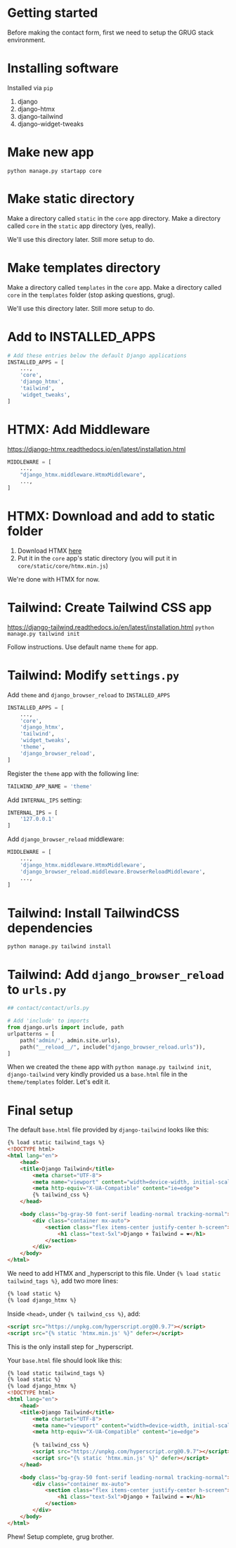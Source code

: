 # Getting started
Before making the contact form, first we need to setup the GRUG stack environment.

# Installing software

Installed via `pip`
1. django
2. django-htmx
3. django-tailwind
4. django-widget-tweaks

# Make new app
`python manage.py startapp core`

# Make static directory
Make a directory called `static` in the `core` app directory.
Make a directory called `core` in the `static` app directory (yes, really).

We'll use this directory later. Still more setup to do.

# Make templates directory
Make a directory called `templates` in the `core` app. 
Make a directory called `core` in the `templates` folder (stop asking questions, grug).

We'll use this directory later. Still more setup to do.

# Add to INSTALLED_APPS
```python
# Add these entries below the default Django applications
INSTALLED_APPS = [
    ...,
    'core',
    'django_htmx',
    'tailwind',
    'widget_tweaks',
]
```

# HTMX: Add Middleware
https://django-htmx.readthedocs.io/en/latest/installation.html
```python
MIDDLEWARE = [
    ...,
    "django_htmx.middleware.HtmxMiddleware",
    ...,
]
```

# HTMX: Download and add to static folder
1. Download HTMX [here](https://unpkg.com/htmx.org/dist/htmx.min.js)
2. Put it in the `core` app's static directory (you will put it in `core/static/core/htmx.min.js`)

We're done with HTMX for now.

# Tailwind: Create Tailwind CSS app
https://django-tailwind.readthedocs.io/en/latest/installation.html
`python manage.py tailwind init`

Follow instructions. Use default name `theme` for app.

# Tailwind: Modify `settings.py`
Add `theme` and `django_browser_reload` to `INSTALLED_APPS`

```python
INSTALLED_APPS = [
    ...,
    'core',
    'django_htmx',
    'tailwind',
    'widget_tweaks',
    'theme',
    'django_browser_reload',
]
```
Register the `theme` app with the following line:

```python
TAILWIND_APP_NAME = 'theme'
```

Add `INTERNAL_IPS` setting:

```python
INTERNAL_IPS = [
    '127.0.0.1'
]
```

Add `django_browser_reload` middleware:

```python
MIDDLEWARE = [
    ...,
    'django_htmx.middleware.HtmxMiddleware',
    'django_browser_reload.middleware.BrowserReloadMiddleware',
    ...,
]
```

# Tailwind: Install TailwindCSS dependencies
`python manage.py tailwind install`

# Tailwind: Add `django_browser_reload` to `urls.py`

```python
## contact/contact/urls.py

# Add 'include' to imports
from django.urls import include, path
urlpatterns = [
    path('admin/', admin.site.urls),
    path("__reload__/", include("django_browser_reload.urls")),
]
```

When we created the `theme` app with `python manage.py tailwind init`, 
`django-tailwind` very kindly provided us a `base.html` file in the `theme/templates` folder.
Let's edit it.

# Final setup
The default `base.html` file provided by `django-tailwind` looks like this:

```html
{% load static tailwind_tags %}
<!DOCTYPE html>
<html lang="en">
	<head>
    <title>Django Tailwind</title>
		<meta charset="UTF-8">
		<meta name="viewport" content="width=device-width, initial-scale=1.0">
		<meta http-equiv="X-UA-Compatible" content="ie=edge">
		{% tailwind_css %}
	</head>

	<body class="bg-gray-50 font-serif leading-normal tracking-normal">
		<div class="container mx-auto">
			<section class="flex items-center justify-center h-screen">
				<h1 class="text-5xl">Django + Tailwind = ❤️</h1>
			</section>
		</div>
	</body>
</html>
```

We need to add HTMX and _hyperscript to this file. Under `{% load static tailwind_tags %}`, add two more lines:

```html
{% load static %}
{% load django_htmx %}
```

Inside `<head>`, under `{% tailwind_css %}`, add:

```html
<script src="https://unpkg.com/hyperscript.org@0.9.7"></script>
<script src="{% static 'htmx.min.js' %}" defer></script>
```
This is the only install step for _hyperscript.

Your `base.html` file should look like this:

```html
{% load static tailwind_tags %}
{% load static %}
{% load django_htmx %}
<!DOCTYPE html>
<html lang="en">
	<head>
    <title>Django Tailwind</title>
		<meta charset="UTF-8">
		<meta name="viewport" content="width=device-width, initial-scale=1.0">
		<meta http-equiv="X-UA-Compatible" content="ie=edge">
        
		{% tailwind_css %}
        <script src="https://unpkg.com/hyperscript.org@0.9.7"></script>
        <script src="{% static 'htmx.min.js' %}" defer></script>
	</head>

	<body class="bg-gray-50 font-serif leading-normal tracking-normal">
		<div class="container mx-auto">
			<section class="flex items-center justify-center h-screen">
				<h1 class="text-5xl">Django + Tailwind = ❤️</h1>
			</section>
		</div>
	</body>
</html>
```

Phew! Setup complete, grug brother. 
